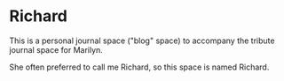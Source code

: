# Richard

This is a personal journal space ("blog" space)
to accompany the tribute journal space for Marilyn.

She often preferred to call me Richard,
so this space is named Richard.


